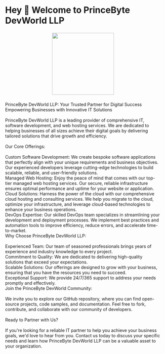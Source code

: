 <h1 align="left">Hey 👋 Welcome to PrinceByte DevWorld LLP</h1>

###

<div align="center">
  <img height="200" src="https://clients.princebyte.com/templates/lagom2/assets/img/logo/logo_big.2111493427.svg"  />
</div>

###

<p align="left">PrinceByte DevWorld LLP: Your Trusted Partner for Digital Success<br>Empowering Businesses with Innovative IT Solutions<br><br>PrinceByte DevWorld LLP is a leading provider of comprehensive IT, software development, and web hosting services. We are dedicated to helping businesses of all sizes achieve their digital goals by delivering tailored solutions that drive growth and efficiency.<br><br>Our Core Offerings:<br><br>Custom Software Development: We create bespoke software applications that perfectly align with your unique requirements and business objectives. Our experienced developers leverage cutting-edge technologies to build scalable, reliable, and user-friendly solutions.<br>Managed Web Hosting: Enjoy the peace of mind that comes with our top-tier managed web hosting services. Our secure, reliable infrastructure ensures optimal performance and uptime for your website or application.<br>Cloud Solutions: Harness the power of the cloud with our comprehensive cloud hosting and consulting services. We help you migrate to the cloud, optimize your infrastructure, and leverage cloud-based technologies to enhance your business operations.<br>DevOps Expertise: Our skilled DevOps team specializes in streamlining your development and deployment processes. We implement best practices and automation tools to improve efficiency, reduce errors, and accelerate time-to-market.<br>Why Choose PrinceByte DevWorld LLP:<br><br>Experienced Team: Our team of seasoned professionals brings years of experience and industry knowledge to every project.<br>Commitment to Quality: We are dedicated to delivering high-quality solutions that exceed your expectations.<br>Scalable Solutions: Our offerings are designed to grow with your business, ensuring that you have the resources you need to succeed.<br>Exceptional Support: We provide 24/7/365 support to address your needs promptly and effectively.<br>Join the PrinceByte DevWorld Community:<br><br>We invite you to explore our GitHub repository, where you can find open-source projects, code samples, and documentation. Feel free to fork, contribute, and collaborate with our community of developers.<br><br>Ready to Partner with Us?<br><br>If you're looking for a reliable IT partner to help you achieve your business goals, we'd love to hear from you. Contact us today to discuss your specific needs and learn how PrinceByte DevWorld LLP can be a valuable asset to your organization.</p>

###
